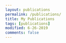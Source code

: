 ```yaml
---
layout: publications
permalink: /publications/
title: My Publications
tags: [publications]
modified: 6-26-2019
comments: false
---
```


